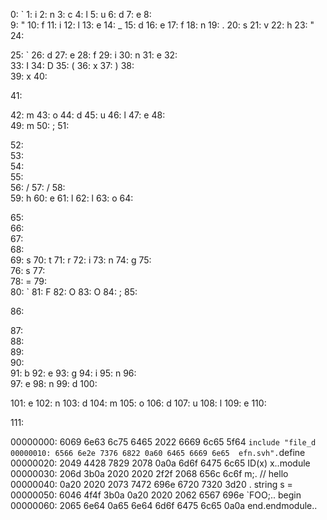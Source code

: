 0: `
1: i
2: n
3: c
4: l
5: u
6: d
7: e
8:  
9: "
10: f
11: i
12: l
13: e
14: _
15: d
16: e
17: f
18: n
19: .
20: s
21: v
22: h
23: "
24: 

25: `
26: d
27: e
28: f
29: i
30: n
31: e
32:  
33: I
34: D
35: (
36: x
37: )
38:  
39: x
40: 

41: 

42: m
43: o
44: d
45: u
46: l
47: e
48:  
49: m
50: ;
51: 

52:  
53:  
54:  
55:  
56: /
57: /
58:  
59: h
60: e
61: l
62: l
63: o
64: 

65:  
66:  
67:  
68:  
69: s
70: t
71: r
72: i
73: n
74: g
75:  
76: s
77:  
78: =
79:  
80: `
81: F
82: O
83: O
84: ;
85: 

86: 

87:  
88:  
89:  
90:  
91: b
92: e
93: g
94: i
95: n
96:  
97: e
98: n
99: d
100: 

101: e
102: n
103: d
104: m
105: o
106: d
107: u
108: l
109: e
110: 

111: 

00000000: 6069 6e63 6c75 6465 2022 6669 6c65 5f64  `include "file_d
00000010: 6566 6e2e 7376 6822 0a60 6465 6669 6e65  efn.svh".`define
00000020: 2049 4428 7829 2078 0a0a 6d6f 6475 6c65   ID(x) x..module
00000030: 206d 3b0a 2020 2020 2f2f 2068 656c 6c6f   m;.    // hello
00000040: 0a20 2020 2073 7472 696e 6720 7320 3d20  .    string s = 
00000050: 6046 4f4f 3b0a 0a20 2020 2062 6567 696e  `FOO;..    begin
00000060: 2065 6e64 0a65 6e64 6d6f 6475 6c65 0a0a   end.endmodule..